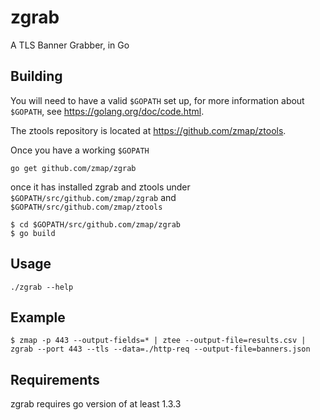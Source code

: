 zgrab
==================

A TLS Banner Grabber, in Go

## Building

You will need to have a valid `$GOPATH` set up, for more information about `$GOPATH`, see https://golang.org/doc/code.html. 

The ztools repository is located at https://github.com/zmap/ztools.

Once you have a working `$GOPATH` 

`go get github.com/zmap/zgrab`

once it has installed zgrab and ztools under `$GOPATH/src/github.com/zmap/zgrab` and `$GOPATH/src/github.com/zmap/ztools`

```
$ cd $GOPATH/src/github.com/zmap/zgrab
$ go build
```

## Usage

```
./zgrab --help
```

## Example

```
$ zmap -p 443 --output-fields=* | ztee --output-file=results.csv | zgrab --port 443 --tls --data=./http-req --output-file=banners.json
```

## Requirements

zgrab requires go version of at least 1.3.3
